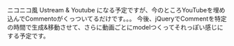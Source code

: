 ニコニコ風 Ustream & Youtube
になる予定ですが、今のところYouTubeを埋め込んでCommentoがくっついてるだけです。。。
今後、jQueryでCommentを特定の時間で生成&移動させて、さらに動画ごとにmodelつくってそれっぽい感じにする予定です。